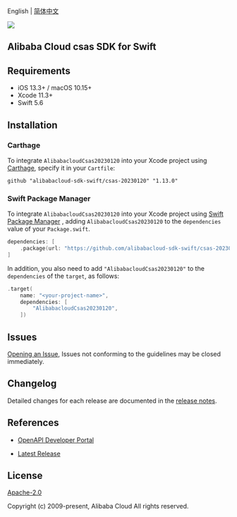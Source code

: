 English | [简体中文](README-CN.md)

![](https://aliyunsdk-pages.alicdn.com/icons/AlibabaCloud.svg)

## Alibaba Cloud csas SDK for Swift

## Requirements

- iOS 13.3+ / macOS 10.15+
- Xcode 11.3+
- Swift 5.6

## Installation

### Carthage

To integrate `AlibabacloudCsas20230120` into your Xcode project using [Carthage](https://github.com/Carthage/Carthage), specify it in your `Cartfile`:

```ogdl
github "alibabacloud-sdk-swift/csas-20230120" "1.13.0"
```

### Swift Package Manager

To integrate `AlibabacloudCsas20230120` into your Xcode project using [Swift Package Manager](https://swift.org/package-manager/) , adding `AlibabacloudCsas20230120` to the `dependencies` value of your `Package.swift`.

```swift
dependencies: [
    .package(url: "https://github.com/alibabacloud-sdk-swift/csas-20230120.git", from: "1.13.0")
]
```

In addition, you also need to add `"AlibabacloudCsas20230120"` to the `dependencies` of the `target`, as follows:

```swift
.target(
    name: "<your-project-name>",
    dependencies: [
        "AlibabacloudCsas20230120",
    ])
```

## Issues

[Opening an Issue](https://github.com/alibabacloud-sdk-swift/csas-20230120/issues/new), Issues not conforming to the guidelines may be closed immediately.

## Changelog

Detailed changes for each release are documented in the [release notes](./ChangeLog.txt).

## References

* [OpenAPI Developer Portal](https://next.api.alibabacloud.com/home)
- [Latest Release](https://github.com/alibabacloud-sdk-swift/csas-20230120)

## License

[Apache-2.0](http://www.apache.org/licenses/LICENSE-2.0)

Copyright (c) 2009-present, Alibaba Cloud All rights reserved.
